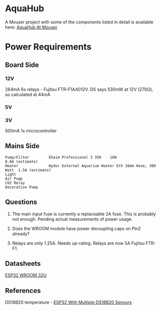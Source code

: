 # AquaHub

A Mouser project with some of the components listed in detail is available here: [AquaHub At Mouser](https://www.mouser.com/ProjectManager/ProjectDetail.aspx?AccessID=329311b4a5)

# Power Requirements

## Board Side

### 12V

264mA  6x relays - Fujitsu FTR-F1AA012V. DS says 530mW at 12V (270Ω), so calculated at 44mA

### 5V

### 3V

500mA  1x microcontroller



## Mains Side
```
Pump/Filter         Eheim Professionel 3 350    16W                         0.8A (estimate)
Heater              Hydor External Aquarium Heater Eth 16mm Hose, 300 Watt  1.5A (estimate)
Light
Air Pump
CO2 Relay
Decorative Pump
```

## Questions

1. The main input fuse is currently a replaceable 2A fuse. This is probably not enough. Pending actual measurements of power usage.
1. Does the WROOM module have power decoupling caps on Pin2 already?


1. Relays are only 1.25A. Needs up-rating. Relays are now 5A Fujitsu FTR-F1.

## Datasheets

[ESP32 WROOM 32U](https://www.espressif.com/sites/default/files/documentation/esp32-wroom-32d_esp32-wroom-32u_datasheet_en.pdf)

## References

DS18B20 temperature - [ESP32 With Multiple DS18B20 Sensors](https://randomnerdtutorials.com/esp32-with-multiple-ds18b20-temperature-sensors/)
